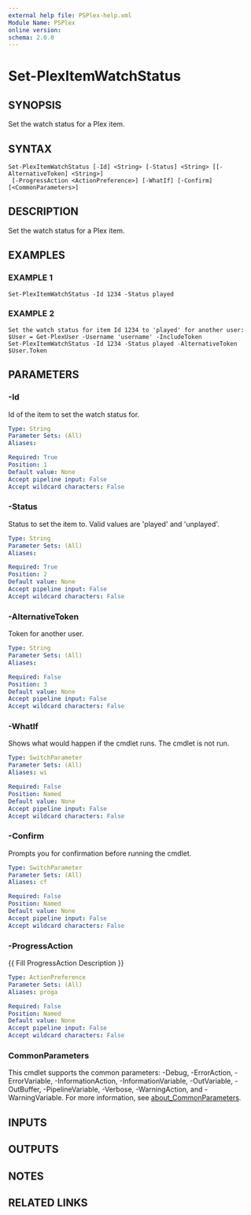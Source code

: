 ```yaml
---
external help file: PSPlex-help.xml
Module Name: PSPlex
online version:
schema: 2.0.0
---
```


# Set-PlexItemWatchStatus

## SYNOPSIS
Set the watch status for a Plex item.

## SYNTAX

```
Set-PlexItemWatchStatus [-Id] <String> [-Status] <String> [[-AlternativeToken] <String>]
 [-ProgressAction <ActionPreference>] [-WhatIf] [-Confirm] [<CommonParameters>]
```

## DESCRIPTION
Set the watch status for a Plex item.

## EXAMPLES

### EXAMPLE 1
```
Set-PlexItemWatchStatus -Id 1234 -Status played
```

### EXAMPLE 2
```
Set the watch status for item Id 1234 to 'played' for another user:
$User = Get-PlexUser -Username 'username' -IncludeToken
Set-PlexItemWatchStatus -Id 1234 -Status played -AlternativeToken $User.Token
```

## PARAMETERS

### -Id
Id of the item to set the watch status for.

```yaml
Type: String
Parameter Sets: (All)
Aliases:

Required: True
Position: 1
Default value: None
Accept pipeline input: False
Accept wildcard characters: False
```

### -Status
Status to set the item to.
Valid values are 'played' and 'unplayed'.

```yaml
Type: String
Parameter Sets: (All)
Aliases:

Required: True
Position: 2
Default value: None
Accept pipeline input: False
Accept wildcard characters: False
```

### -AlternativeToken
Token for another user.

```yaml
Type: String
Parameter Sets: (All)
Aliases:

Required: False
Position: 3
Default value: None
Accept pipeline input: False
Accept wildcard characters: False
```

### -WhatIf
Shows what would happen if the cmdlet runs.
The cmdlet is not run.

```yaml
Type: SwitchParameter
Parameter Sets: (All)
Aliases: wi

Required: False
Position: Named
Default value: None
Accept pipeline input: False
Accept wildcard characters: False
```

### -Confirm
Prompts you for confirmation before running the cmdlet.

```yaml
Type: SwitchParameter
Parameter Sets: (All)
Aliases: cf

Required: False
Position: Named
Default value: None
Accept pipeline input: False
Accept wildcard characters: False
```

### -ProgressAction
{{ Fill ProgressAction Description }}

```yaml
Type: ActionPreference
Parameter Sets: (All)
Aliases: proga

Required: False
Position: Named
Default value: None
Accept pipeline input: False
Accept wildcard characters: False
```

### CommonParameters
This cmdlet supports the common parameters: -Debug, -ErrorAction, -ErrorVariable, -InformationAction, -InformationVariable, -OutVariable, -OutBuffer, -PipelineVariable, -Verbose, -WarningAction, and -WarningVariable. For more information, see [about_CommonParameters](http://go.microsoft.com/fwlink/?LinkID=113216).

## INPUTS

## OUTPUTS

## NOTES

## RELATED LINKS
